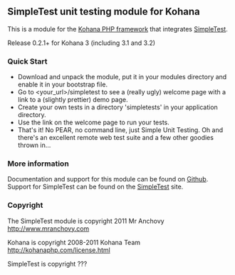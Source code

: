## SimpleTest unit testing module for Kohana

This is a module for the [Kohana PHP framework](http://kohanaphp.com/) that
integrates [SimpleTest](http://www.simpletest.org/).

Release 0.2.1+ for Kohana 3 (including 3.1 and 3.2)

### Quick Start

* Download and unpack the module, put it in your modules directory and enable
  it in your bootstrap file.
* Go to <your_url>/simpletest to see a (really ugly) welcome page with a link
  to a (slightly prettier) demo page.
* Create your own tests in a directory 'simpletests' in your application
  directory.
* Use the link on the welcome page to run your tests.
* That's it! No PEAR, no command line, just Simple Unit Testing. Oh and there's
  an excellent remote web test suite and a few other goodies thrown in...

### More information

Documentation and support for this module can be found on
[Github](http://wiki.github.com/MrAnchovy/Kohana_SimpleTest).
Support for SimpleTest can be found on the
[SimpleTest](http://www.simpletest.org) site.

### Copyright

The SimpleTest module is copyright 2011 Mr Anchovy <http://www.mranchovy.com>

Kohana is copyright 2008-2011 Kohana Team <http://kohanaphp.com/license.html>  

SimpleTest is copyright ???
